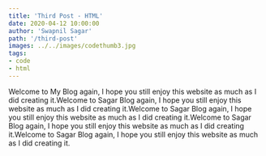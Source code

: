 ```yaml
---
title: 'Third Post - HTML'
date: 2020-04-12 10:00:00
author: 'Swapnil Sagar'
path: '/third-post'
images: ../../images/codethumb3.jpg
tags:
- code
- html
---
```


Welcome to My Blog again, I hope you still enjoy this website as much as I did creating it.Welcome to Sagar Blog again, I hope you still enjoy this website as much as I did creating it.Welcome to Sagar Blog again, I hope you still enjoy this website as much as I did creating it.Welcome to Sagar Blog again, I hope you still enjoy this website as much as I did creating it.Welcome to Sagar Blog again, I hope you still enjoy this website as much as I did creating it.